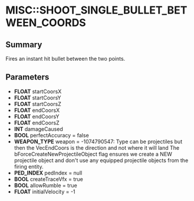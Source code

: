 # MISC::SHOOT_SINGLE_BULLET_BETWEEN_COORDS

## Summary
Fires an instant hit bullet between the two points.

## Parameters
* **FLOAT** startCoorsX
* **FLOAT** startCoorsY
* **FLOAT** startCoorsZ
* **FLOAT** endCoorsX
* **FLOAT** endCoorsY
* **FLOAT** endCoorsZ
* **INT** damageCaused
* **BOOL** perfectAccuracy = false
* **WEAPON_TYPE** weapon = -1074790547: Type can be projectiles but then the VecEndCoors is the direction and not where it will land The bForceCreateNewProjectileObject flag ensures we create a NEW projectile object and don't use any equipped projectile objects from the firing entity.
* **PED_INDEX** pedIndex = null
* **BOOL** createTraceVfx = true
* **BOOL** allowRumble = true
* **FLOAT** initialVelocity = -1